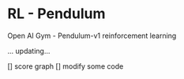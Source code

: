# RL - Pendulum
Open AI Gym - Pendulum-v1 reinforcement learning 


... updating...

[] score graph
[] modify some code
